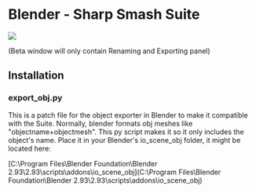 # Blender - Sharp Smash Suite

![](https://user-images.githubusercontent.com/13909643/170903276-91714788-faf3-457a-9709-db04a07645a9.PNG)

(Beta window will only contain Renaming and Exporting panel)

## Installation

### export\_obj.py

This is a patch file for the object exporter in Blender to make it compatible with the Suite. Normally, blender formats obj meshes like "objectname+objectmesh". This py script makes it so it only includes the object's name. Place it in your Blender's io\_scene\_obj folder, it might be located here:

[C:\\Program Files\\Blender Foundation\\Blender 2.93\\2.93\\scripts\\addons\\io\_scene\_obj](C:\Program Files\Blender Foundation\Blender 2.93\2.93\scripts\addons\io_scene_obj)
